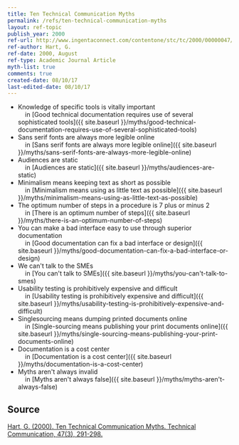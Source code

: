 ```yaml
---
title: Ten Technical Communication Myths
permalink: /refs/ten-technical-communication-myths
layout: ref-topic
publish_year: 2000
ref-url: http://www.ingentaconnect.com/contentone/stc/tc/2000/00000047/00000003/art00003
ref-author: Hart, G.
ref-date: 2000, August
ref-type: Academic Journal Article
myth-list: true
comments: true
created-date: 08/10/17
last-edited-date: 08/10/17
---
```


* Knowledge of specific tools is vitally important<br />&nbsp;&nbsp;&nbsp;&nbsp;in [Good technical documentation requires use of several sophisticated tools]({{ site.baseurl }}/myths/good-technical-documentation-requires-use-of-several-sophisticated-tools)
* Sans serif fonts are always more legible online<br />&nbsp;&nbsp;&nbsp;&nbsp;in [Sans serif fonts are always more legible online]({{ site.baseurl }}/myths/sans-serif-fonts-are-always-more-legible-online)
* Audiences are static<br />&nbsp;&nbsp;&nbsp;&nbsp;in [Audiences are static]({{ site.baseurl }}/myths/audiences-are-static)
* Minimalism means keeping text as short as possible<br />&nbsp;&nbsp;&nbsp;&nbsp;in [Minimalism means using as little text as possible]({{ site.baseurl }}/myths/minimalism-means-using-as-little-text-as-possible)
* The optimum number of steps in a procedure is 7 plus or minus 2<br />&nbsp;&nbsp;&nbsp;&nbsp;in [There is an optimum number of steps]({{ site.baseurl }}/myths/there-is-an-optimum-number-of-steps)
* You can make a bad interface easy to use through superior documentation<br />&nbsp;&nbsp;&nbsp;&nbsp;in [Good documentation can fix a bad interface or design]({{ site.baseurl }}/myths/good-documentation-can-fix-a-bad-interface-or-design)
* We can't talk to the SMEs<br />&nbsp;&nbsp;&nbsp;&nbsp;in [You can't talk to SMEs]({{ site.baseurl }}/myths/you-can't-talk-to-smes)
* Usability testing is prohibitively expensive and difficult<br />&nbsp;&nbsp;&nbsp;&nbsp;in [Usability testing is prohibitively expensive and difficult]({{ site.baseurl }}/myths/usability-testing-is-prohibitively-expensive-and-difficult)
* Singlesourcing means dumping printed documents online<br />&nbsp;&nbsp;&nbsp;&nbsp;in [Single-sourcing means publishing your print documents online]({{ site.baseurl }}/myths/single-sourcing-means-publishing-your-print-documents-online)
* Documentation is a cost center<br />&nbsp;&nbsp;&nbsp;&nbsp;in [Documentation is a cost center]({{ site.baseurl }}/myths/documentation-is-a-cost-center)
* Myths aren't always invalid<br />&nbsp;&nbsp;&nbsp;&nbsp;in [Myths aren't always false]({{ site.baseurl }}/myths/myths-aren't-always-false)

## Source

[Hart, G. (2000). Ten Technical Communication Myths. Technical Communication, 47(3), 291-298.](http://www.ingentaconnect.com/contentone/stc/tc/2000/00000047/00000003/art00003)
